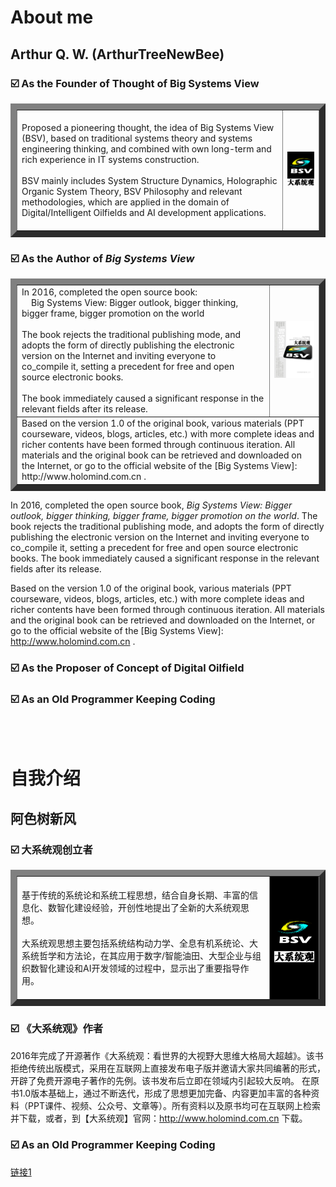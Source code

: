 
# About me

## Arthur Q. W. (ArthurTreeNewBee)
### ☑️ As the Founder of Thought of Big Systems View
<table border="10">
  <tr>
    <td>
      <br>
        Proposed a pioneering thought, the idea of Big Systems View (BSV), based on traditional systems theory and systems engineering thinking, and combined with own long-term and rich experience in IT systems construction.<br><br>
        BSV mainly includes System Structure Dynamics, Holographic Organic System Theory, BSV Philosophy and relevant methodologies, which are applied in the domain of Digital/Intelligent Oilfields and AI development applications.<br><br>
    </td>
    <td><img alt="BSV Logo" src="./_/BSV_Logo_200.jpg"></td>
  </tr>
</table>

### ☑️ As the Author of _Big Systems View_
<table border="10">
  <tr>
    <td>
        In 2016, completed the open source book:<br>
      &nbsp;&nbsp;&nbsp;&nbsp;Big Systems View: Bigger outlook, bigger thinking, bigger frame, bigger promotion on the world<br><br>
      The book rejects the traditional publishing mode, and adopts the form of directly publishing the electronic version on the Internet and inviting everyone to co_compile it, setting a precedent for free and open source electronic books. <br><br>
      The book immediately caused a significant response in the relevant fields after its release.
    </td>
    <td><img alt="BSV Logo"  src="./_/BSV_Book_300.jpg"></td>
  </tr>
  <tr>
    <td colspan="2">
      Based on the version 1.0 of the original book, various materials (PPT courseware, videos, blogs, articles, etc.) with more complete ideas and richer contents have been formed through continuous iteration. All materials and the original book can be retrieved and downloaded on the Internet, or go to the official website of the [Big Systems View]: http://www.holomind.com.cn .
    </td>
  </tr>


  
      

</table>

In 2016, completed the open source book, _Big Systems View: Bigger outlook, bigger thinking, bigger frame, bigger promotion on the world_. The book rejects the traditional publishing mode, and adopts the form of directly publishing the electronic version on the Internet and inviting everyone to co_compile it, setting a precedent for free and open source electronic books. The book immediately caused a significant response in the relevant fields after its release.

Based on the version 1.0 of the original book, various materials (PPT courseware, videos, blogs, articles, etc.) with more complete ideas and richer contents have been formed through continuous iteration. All materials and the original book can be retrieved and downloaded on the Internet, or go to the official website of the [Big Systems View]: http://www.holomind.com.cn .
### ☑️ As the Proposer of Concept of Digital Oilfield
### ☑️ As an Old Programmer Keeping Coding

<br><br>
# 自我介绍

## 阿色树新风
### ☑️ 大系统观创立者
<table border="10">
  <tr>
    <td>
      <br>
    基于传统的系统论和系统工程思想，结合自身长期、丰富的信息化、数智化建设经验，开创性地提出了全新的大系统观思想。<br><br>
    大系统观思想主要包括系统结构动力学、全息有机系统论、大系统哲学和方法论，在其应用于数字/智能油田、大型企业与组织数智化建设和AI开发领域的过程中，显示出了重要指导作用。<br><br>
    </td>
    <td style="background-color: black;"><img alt="BSV Logo" src="./_/BSV_Logo_200.jpg"></td>
  </tr>
</table>

### ☑️ 《大系统观》作者
2016年完成了开源著作《大系统观：看世界的大视野大思维大格局大超越》。该书拒绝传统出版模式，采用在互联网上直接发布电子版并邀请大家共同编著的形式，开辟了免费开源电子著作的先例。该书发布后立即在领域内引起较大反响。
在原书1.0版本基础上，通过不断迭代，形成了思想更加完备、内容更加丰富的各种资料（PPT课件、视频、公众号、文章等）。所有资料以及原书均可在互联网上检索并下载，或者，到【大系统观】官网：http://www.holomind.com.cn 下载。
### ☑️ As an Old Programmer Keeping Coding





[链接1](https://github.com/arthurqwang/arthurqwang/blob/main/_/100.jpg)
<!---   注释   -->
<picture>
  <!--
  <source media="(prefers-color-scheme: dark)" srcset="https://user-images.bgithub.xyz/25423296/163456776-7f95b81a-f1ed-45f7-b7ab-8fa810d529fa.png">
  <source media="(prefers-color-scheme: light)" srcset="https://user-images.bgithub.xyz/25423296/163456779-a8556205-d0a5-45e2-ac17-42d089e3c3f8.png">
  
  <img alt="Shows an illustrated sun in light mode and a moon with stars in dark mode." src="http://www.holomind.com.cn/img/bsv_logo.png">
</picture>
-->
